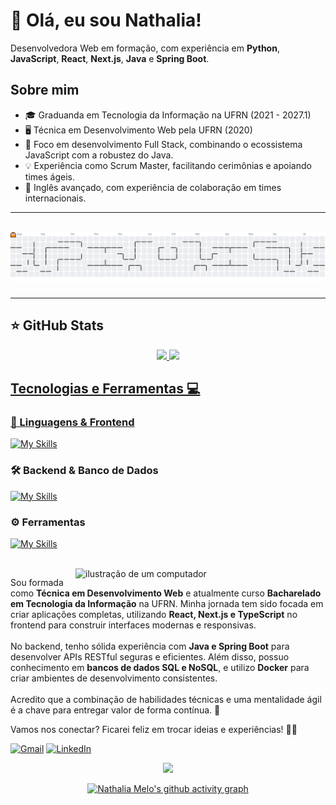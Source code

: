 # 💜 Olá, eu sou Nathalia!
<p align="left">
  Desenvolvedora Web em formação, com experiência em <strong>
Python</strong>, <strong>JavaScript</strong>, <strong>React</strong>, <strong>Next.js</strong>, <strong>Java</strong> e <strong>Spring Boot</strong>. 

## Sobre mim

- 🎓 Graduanda em Tecnologia da Informação na UFRN (2021 - 2027.1)
- 🖥️ Técnica em Desenvolvimento Web pela UFRN (2020)
- 🚀 Foco em desenvolvimento Full Stack, combinando o ecossistema JavaScript com a robustez do Java.
- 💡 Experiência como Scrum Master, facilitando cerimônias e apoiando times ágeis.
- 💬 Inglês avançado, com experiência de colaboração em times internacionais.

---
<br>

<picture>
  <source media="(prefers-color-scheme: dark)" srcset="https://raw.githubusercontent.com/nathalia-84/nathalia-84/output/pacman-contribution-graph-dark.svg">
  <source media="(prefers-color-scheme: light)" srcset="https://raw.githubusercontent.com/nathalia-84/nathalia-84/output/pacman-contribution-graph.svg">
  <img alt="pacman contribution graph" src="https://raw.githubusercontent.com/nathalia-84/nathalia-84/output/pacman-contribution-graph.svg">
</picture>

###
---

## ⭐ GitHub Stats
<div align="center">
  <a href="https://github.com/nathalia-84">
  <img height="180em" src="https://github-readme-stats.vercel.app/api?username=nathalia-84&show_icons=true&theme=tokyonight&include_all_commits=true&count_private=true"/>
  <img height="180em" src="https://github-readme-stats.vercel.app/api/top-langs/?username=nathalia-84&layout=compact&langs_count=7&theme=tokyonight"/>
</div>

## Tecnologias e Ferramentas 💻

### 🚀 Linguagens & Frontend
[![My Skills](https://skillicons.dev/icons?i=html,css,js,ts,react,nextjs,tailwind,jest)](https://skillicons.dev)

### 🛠️ Backend & Banco de Dados
[![My Skills](https://skillicons.dev/icons?i=java,spring,nodejs,python,postgres,mysql,mongodb)](https://skillicons.dev)

### ⚙️ Ferramentas
[![My Skills](https://skillicons.dev/icons?i=git,github,linux,docker,postman,figma)](https://skillicons.dev)

<br>
<img src="https://raw.githubusercontent.com/MicaelliMedeiros/micaellimedeiros/master/image/computer-illustration.png" alt="ilustração de um computador" min-width="400px" max-width="400px" width="400px" align="right">

<p align="left">
  Sou formada como <strong>Técnica em Desenvolvimento Web</strong> e atualmente curso <strong>Bacharelado em Tecnologia da Informação</strong> na UFRN. Minha jornada tem sido focada em criar aplicações completas, utilizando <strong>React, Next.js e TypeScript</strong> no frontend para construir interfaces modernas e responsivas. <br><br>
  No backend, tenho sólida experiência com <strong>Java e Spring Boot</strong> para desenvolver APIs RESTful seguras e eficientes. Além disso, possuo conhecimento em <strong>bancos de dados SQL e NoSQL</strong>, e utilizo <strong>Docker</strong> para criar ambientes de desenvolvimento consistentes. <br><br>
  Acredito que a combinação de habilidades técnicas e uma mentalidade ágil é a chave para entregar valor de forma contínua. 🚀
</p>

<p align="left">
  Vamos nos conectar? Ficarei feliz em trocar ideias e experiências! 💌✨
</p>

<p align="left">
  <a href="mailto:nathaliaazmelo@gmail.com" title="Gmail">
  <img src="https://img.shields.io/badge/-Gmail-FF0000?style=flat-square&labelColor=FF0000&logo=gmail&logoColor=white" alt="Gmail"/></a>
  <a href="https://www.linkedin.com/in/nathalia-melo/" title="LinkedIn">
  <img src="https://img.shields.io/badge/-Linkedin-0e76a8?style=flat-square&logo=Linkedin&logoColor=white" alt="LinkedIn"/></a>
</p>

<div align="center">
  <img src="https://visitor-badge.laobi.icu/badge?page_id=nathalia-84.nathalia-84&left_color=darkviolet&right_color=orchid" width="100" />
</div>

<div align="center">
  
  [![Nathalia Melo's github activity graph](https://github-readme-activity-graph.vercel.app/graph?username=nathalia-84&bg_color=0d1117&color=c535d0&line=d1056c&point=d1056c&area=true&area_color=d1056c&hide_border=true)](https://github.com/ashutosh00710/github-readme-activity-graph)

